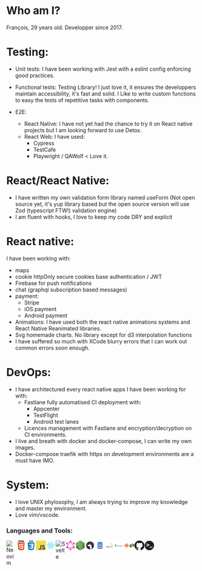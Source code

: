 # Who am I?
François, 29 years old.
Developper since 2017. 


# Testing:
  * Unit tests: I have been working with Jest with a eslint config enforcing good practices.

  * Functional tests: Testing Library! I just love it, it ensures the developpers maintain accessibility, it's fast and solid.
  I Like to write custom functions to easy the tests of repetitive tasks with components.

  * E2E:
    * React Native: I have not yet had the chance to try it on React native projects but I am looking forward to use Detox.
    * React Web: I have used:
      * Cypress
      * TestCafe
      * Playwright / QAWolf < Love it.

# React/React Native:
  * I have written my own validation form library named useForm (Not open source yet, it's yup library based but the open source version will use Zod (typescript FTW!) validation engine)
  * I am fluent with hooks, I love to keep my code DRY and explicit

# React native:
  I have been working with:
  * maps
  * cookie httpOnly secure cookies base authentication / JWT
  * Firebase for push notifications
  * chat (graphql subscription based messages)
  * payment:
    * Stripe
    * iOS payment
    * Android payment
  * Animations: I have used both the react native animations systems and React Native Reanimated libraries.
  * Svg homemade charts. No library except for d3 interpolation functions
  * I have suffered so much with XCode blurry errors that I can work out common errors soon enough.

# DevOps:
  * I have architectured every react native apps I have been working for with:
    * Fastlane fully automatised CI deployment with:
      * Appcenter
      * TestFlight
      * Android test lanes
    * Licences management with Fastlane and encryption/decryption on CI environments.
  * I live and breath with docker and docker-compose, I can write my own images.
  * Docker-compose traefik with https on development environments are a must have IMO.

# System:
  * I love UNIX phylosophy, I am always trying to improve my knowledge and master my environment.
  * Love vim/vscode.

### Languages and Tools:
<img align="left" alt="Neovim" width="26px" src="https://raw.githubusercontent.com/neovim/neovim.github.io/master/logos/neovim-logo-300x87.png" />
<img align="left" alt="HTML5" width="26px" src="https://raw.githubusercontent.com/github/explore/80688e429a7d4ef2fca1e82350fe8e3517d3494d/topics/html/html.png" />
<img align="left" alt="CSS3" width="26px" src="https://raw.githubusercontent.com/github/explore/80688e429a7d4ef2fca1e82350fe8e3517d3494d/topics/css/css.png" />
<img align="left" alt="JavaScript" width="26px" src="https://raw.githubusercontent.com/github/explore/80688e429a7d4ef2fca1e82350fe8e3517d3494d/topics/javascript/javascript.png" />
<img align="left" alt="React" width="26px" src="https://raw.githubusercontent.com/github/explore/80688e429a7d4ef2fca1e82350fe8e3517d3494d/topics/react/react.png" />
<img align="left" alt="Svelte" width="26px" src="https://github.com/sveltejs/svelte/blob/master/site/static/images/svelte-mstile-150.png?raw=true" />
<img align="left" alt="GraphQL" width="26px" src="https://raw.githubusercontent.com/github/explore/80688e429a7d4ef2fca1e82350fe8e3517d3494d/topics/graphql/graphql.png" />
<img align="left" alt="Node.js" width="26px" src="https://raw.githubusercontent.com/github/explore/80688e429a7d4ef2fca1e82350fe8e3517d3494d/topics/nodejs/nodejs.png" />
<img align="left" alt="Deno" width="26px" src="https://raw.githubusercontent.com/github/explore/361e2821e2dea67711cde99c9c40ed357061cf27/topics/deno/deno.png" />
<img align="left" alt="SQL" width="26px" src="https://raw.githubusercontent.com/github/explore/80688e429a7d4ef2fca1e82350fe8e3517d3494d/topics/sql/sql.png" />
<img align="left" alt="MySQL" width="26px" src="https://raw.githubusercontent.com/github/explore/80688e429a7d4ef2fca1e82350fe8e3517d3494d/topics/mysql/mysql.png" />
<img align="left" alt="MongoDB" width="26px" src="https://raw.githubusercontent.com/github/explore/80688e429a7d4ef2fca1e82350fe8e3517d3494d/topics/mongodb/mongodb.png" />
<img align="left" alt="Git" width="26px" src="https://raw.githubusercontent.com/github/explore/80688e429a7d4ef2fca1e82350fe8e3517d3494d/topics/git/git.png" />
<img align="left" alt="GitHub" width="26px" src="https://raw.githubusercontent.com/github/explore/78df643247d429f6cc873026c0622819ad797942/topics/github/github.png" />
<img align="left" alt="Zsh" width="26px" src="https://raw.githubusercontent.com/github/explore/80688e429a7d4ef2fca1e82350fe8e3517d3494d/topics/terminal/terminal.png" />
